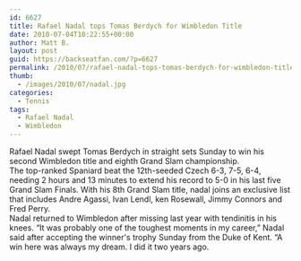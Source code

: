 ```yaml
---
id: 6627
title: Rafael Nadal tops Tomas Berdych for Wimbledon Title
date: 2010-07-04T10:22:55+00:00
author: Matt B.
layout: post
guid: https://backseatfan.com/?p=6627
permalink: /2010/07/rafael-nadal-tops-tomas-berdych-for-wimbledon-title/
thumb:
  - /images/2010/07/nadal.jpg
categories:
  - Tennis
tags:
  - Rafael Nadal
  - Wimbledon
---
```


<div class="entry">
  <p>
    Rafael Nadal swept Tomas Berdych in straight sets Sunday to win his second Wimbledon title and eighth Grand Slam championship.<br /> The top-ranked Spaniard beat the 12th-seeded Czech 6-3, 7-5, 6-4, needing 2 hours and 13 minutes to extend his record to 5-0 in his last five Grand Slam Finals. With his 8th Grand Slam title, nadal joins an exclusive list that includes Andre Agassi, Ivan Lendl, ken Rosewall, Jimmy Connors and Fred Perry.<br /> Nadal returned to Wimbledon after missing last year with tendinitis in his knees. &#8220;It was probably one of the toughest moments in my career,&#8221; Nadal said after accepting the winner's trophy Sunday from the Duke of Kent. &#8220;A win here was always my dream. I did it two years ago.
  </p>
</div>
